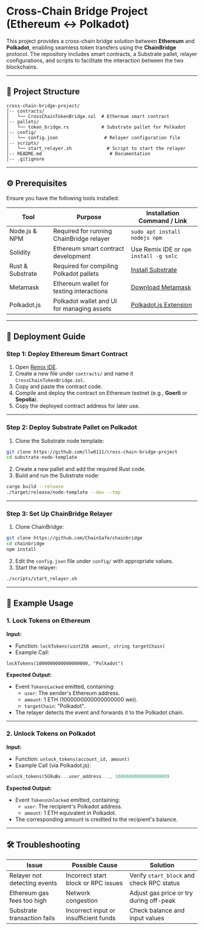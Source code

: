 # Cross-Chain Bridge Project (Ethereum ↔ Polkadot)

This project provides a cross-chain bridge solution between **Ethereum** and **Polkadot**, enabling seamless token transfers using the **ChainBridge** protocol. The repository includes smart contracts, a Substrate pallet, relayer configurations, and scripts to facilitate the interaction between the two blockchains.

---

## 📁 Project Structure

```
cross-chain-bridge-project/
│-- contracts/
│   └── CrossChainTokenBridge.sol  # Ethereum smart contract
│-- pallets/
│   └── token_bridge.rs            # Substrate pallet for Polkadot
│-- config/
│   └── config.json                 # Relayer configuration file
│-- scripts/
│   └── start_relayer.sh             # Script to start the relayer
│-- README.md                         # Documentation
│-- .gitignore
```

---

## ⚙️ Prerequisites

Ensure you have the following tools installed:

| Tool            | Purpose                                        | Installation Command / Link                        |
|-----------------|------------------------------------------------|---------------------------------------------------|
| Node.js & NPM   | Required for running ChainBridge relayer        | `sudo apt install nodejs npm`                     |
| Solidity        | Ethereum smart contract development             | Use Remix IDE or `npm install -g solc`            |
| Rust & Substrate| Required for compiling Polkadot pallets         | [Install Substrate](https://substrate.dev/)       |
| Metamask        | Ethereum wallet for testing interactions        | [Download Metamask](https://metamask.io/)          |
| Polkadot.js     | Polkadot wallet and UI for managing assets       | [Polkadot.js Extension](https://polkadot.js.org/) |

---

## 🚀 Deployment Guide

### Step 1: Deploy Ethereum Smart Contract

1. Open [Remix IDE](https://remix.ethereum.org).
2. Create a new file under `contracts/` and name it `CrossChainTokenBridge.sol`.
3. Copy and paste the contract code.
4. Compile and deploy the contract on Ethereum testnet (e.g., **Goerli** or **Sepolia**).
5. Copy the deployed contract address for later use.

---

### Step 2: Deploy Substrate Pallet on Polkadot

1. Clone the Substrate node template:

```bash
git clone https://github.com/llw0111/cross-chain-bridge-project
cd substrate-node-template
```

2. Create a new pallet and add the required Rust code.
3. Build and run the Substrate node:

```bash
cargo build --release
./target/release/node-template --dev --tmp
```

---

### Step 3: Set Up ChainBridge Relayer

1. Clone ChainBridge:

```bash
git clone https://github.com/ChainSafe/chainbridge
cd chainbridge
npm install
```

2. Edit the `config.json` file under `config/` with appropriate values.
3. Start the relayer:

```bash
./scripts/start_relayer.sh
```

---

## 🧪 Example Usage

### 1. Lock Tokens on Ethereum

**Input:**
- Function: `lockTokens(uint256 amount, string targetChain)`
- Example Call: 

```solidity
lockTokens(1000000000000000000, "Polkadot")
```

**Expected Output:**
- Event `TokensLocked` emitted, containing:
  - `user`: The sender's Ethereum address.
  - `amount`: 1 ETH (1000000000000000000 wei).
  - `targetChain`: "Polkadot".
- The relayer detects the event and forwards it to the Polkadot chain.

---

### 2. Unlock Tokens on Polkadot

**Input:**
- Function: `unlock_tokens(account_id, amount)`
- Example Call (via Polkadot.js):

```rust
unlock_tokens(5G9uBv...user_address..., 1000000000000000000)
```

**Expected Output:**
- Event `TokensUnlocked` emitted, containing:
  - `user`: The recipient's Polkadot address.
  - `amount`: 1 ETH equivalent in Polkadot.
- The corresponding amount is credited to the recipient's balance.

---

## 🛠️ Troubleshooting

| Issue                      | Possible Cause                      | Solution                                  |
|---------------------------|-------------------------------------|-------------------------------------------|
| Relayer not detecting events | Incorrect start block or RPC issues | Verify `start_block` and check RPC status |
| Ethereum gas fees too high  | Network congestion                  | Adjust gas price or try during off-peak   |
| Substrate transaction fails| Incorrect input or insufficient funds | Check balance and input values            |

